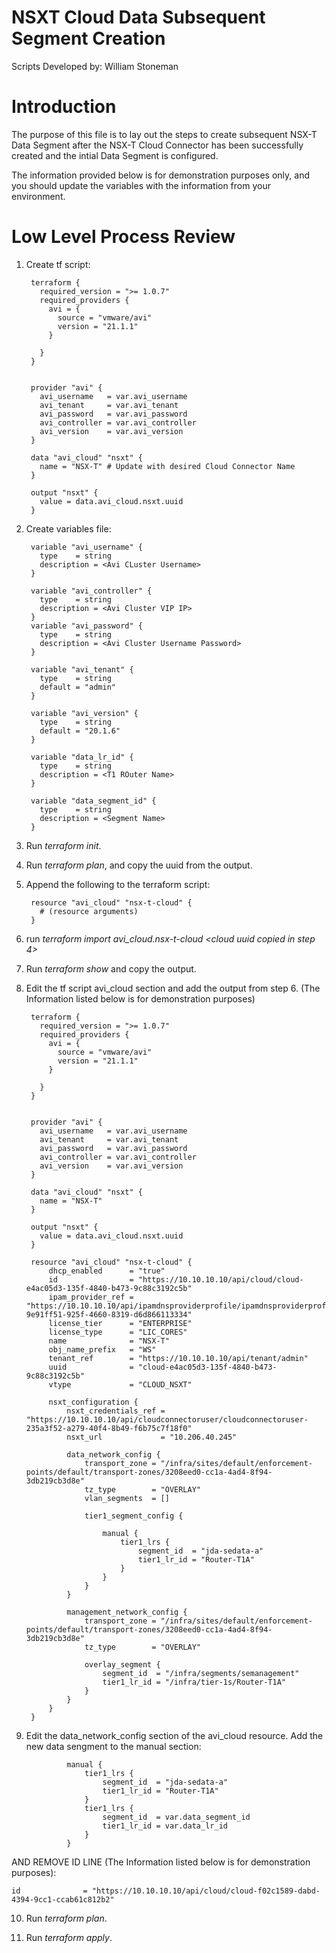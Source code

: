# NSXT Cloud Data Subsequent Segment Creation

Scripts Developed by: William Stoneman</br>

# Introduction

The purpose of this file is to lay out the steps to create subsequent NSX-T Data Segment after the NSX-T Cloud Connector has been successfully created and the intial Data Segment is configured. 

The information provided below is for demonstration purposes only, and you should update the variables with the information from your environment.

# Low Level Process Review


1. Create tf script:

        terraform {
          required_version = ">= 1.0.7"
          required_providers {
            avi = {
              source = "vmware/avi"
              version = "21.1.1"
            }

          }
        }


        provider "avi" {
          avi_username   = var.avi_username
          avi_tenant     = var.avi_tenant
          avi_password   = var.avi_password
          avi_controller = var.avi_controller
          avi_version    = var.avi_version
        }

        data "avi_cloud" "nsxt" {
          name = "NSX-T" # Update with desired Cloud Connector Name
        }

        output "nsxt" {
          value = data.avi_cloud.nsxt.uuid
        }


2. Create variables file:

        variable "avi_username" {
          type    = string
          description = <Avi CLuster Username>
        }

        variable "avi_controller" {
          type    = string
          description = <Avi Cluster VIP IP>
        }
        variable "avi_password" {
          type    = string
          description = <Avi Cluster Username Password>
        }

        variable "avi_tenant" {
          type    = string
          default = "admin"
        }

        variable "avi_version" {
          type    = string
          default = "20.1.6"
        }

        variable "data_lr_id" {
          type    = string
          description = <T1 ROuter Name>
        }

        variable "data_segment_id" {
          type    = string
          description = <Segment Name>
        }



3. Run *terraform init*.

4. Run *terraform plan*, and copy the uuid from the output.

5. Append the following to the terraform script:

        resource "avi_cloud" "nsx-t-cloud" {
          # (resource arguments)
        }

6. run *terraform import avi_cloud.nsx-t-cloud <cloud uuid copied in step 4>*

7. Run *terraform show* and copy the output.

8. Edit the tf script avi_cloud section and add the output from step 6. (The Information listed below is for demonstration purposes)

        terraform {
          required_version = ">= 1.0.7"
          required_providers {
            avi = {
              source = "vmware/avi"
              version = "21.1.1"
            }

          }
        }


        provider "avi" {
          avi_username   = var.avi_username
          avi_tenant     = var.avi_tenant
          avi_password   = var.avi_password
          avi_controller = var.avi_controller
          avi_version    = var.avi_version
        }

        data "avi_cloud" "nsxt" {
          name = "NSX-T"
        }

        output "nsxt" {
          value = data.avi_cloud.nsxt.uuid
        }

        resource "avi_cloud" "nsx-t-cloud" {
            dhcp_enabled      = "true"
            id                = "https://10.10.10.10/api/cloud/cloud-e4ac05d3-135f-4840-b473-9c88c3192c5b"
            ipam_provider_ref = "https://10.10.10.10/api/ipamdnsproviderprofile/ipamdnsproviderprofile-9e91ff51-925f-4660-8319-d6d866113334"
            license_tier      = "ENTERPRISE"
            license_type      = "LIC_CORES"
            name              = "NSX-T"
            obj_name_prefix   = "WS"
            tenant_ref        = "https://10.10.10.10/api/tenant/admin"
            uuid              = "cloud-e4ac05d3-135f-4840-b473-9c88c3192c5b"
            vtype             = "CLOUD_NSXT"

            nsxt_configuration {
                nsxt_credentials_ref = "https://10.10.10.10/api/cloudconnectoruser/cloudconnectoruser-235a3f52-a279-40f4-8b49-f6b75c7f18f0"
                nsxt_url             = "10.206.40.245"

                data_network_config {
                    transport_zone = "/infra/sites/default/enforcement-points/default/transport-zones/3208eed0-cc1a-4ad4-8f94-3db219cb3d8e"
                    tz_type        = "OVERLAY"
                    vlan_segments  = []

                    tier1_segment_config {

                        manual {
                            tier1_lrs {
                                segment_id  = "jda-sedata-a"
                                tier1_lr_id = "Router-T1A"
                            }
                        }
                    }
                }

                management_network_config {
                    transport_zone = "/infra/sites/default/enforcement-points/default/transport-zones/3208eed0-cc1a-4ad4-8f94-3db219cb3d8e"
                    tz_type        = "OVERLAY"

                    overlay_segment {
                        segment_id  = "/infra/segments/semanagement"
                        tier1_lr_id = "/infra/tier-1s/Router-T1A"
                    }
                }
            }
        }


9. Edit the data_network_config section of the avi_cloud resource. Add the new data sengment to the manual section:


                manual {
                    tier1_lrs {
                        segment_id  = "jda-sedata-a"
                        tier1_lr_id = "Router-T1A"
                    }
					tier1_lrs {
						segment_id  = var.data_segment_id
						tier1_lr_id = var.data_lr_id
                    }
                }
	
AND REMOVE ID LINE (The Information listed below is for demonstration purposes):

    id              = "https://10.10.10.10/api/cloud/cloud-f02c1589-dabd-4394-9cc1-ccab61c812b2"


10. Run *terraform plan*.

11. Run *terraform apply*.

